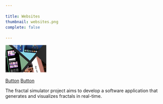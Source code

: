 ```yaml
---

title: Websites
thumbnail: websites.png
complete: false

---
```


![fractals](./thumbnails/websites.png)

<div>
    <a name="" id="" class="btn btn-primary" href="#" role="button">Button</a>
    <a name="" id="" class="btn btn-primary" href="#" role="button">Button</a>
</div>

The fractal simulator project aims to develop a software application that generates and visualizes fractals in real-time.